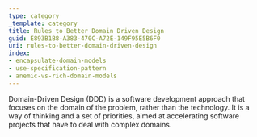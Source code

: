 ```yaml
---
type: category
_template: category
title: Rules to Better Domain Driven Design
guid: E893B1B8-A383-470C-A72E-149F95E5B6F0
uri: rules-to-better-domain-driven-design
index:
- encapsulate-domain-models
- use-specification-pattern
- anemic-vs-rich-domain-models
---
```


Domain-Driven Design (DDD) is a software development approach that focuses on the domain of the problem, rather than the technology. It is a way of thinking and a set of priorities, aimed at accelerating software projects that have to deal with complex domains.
